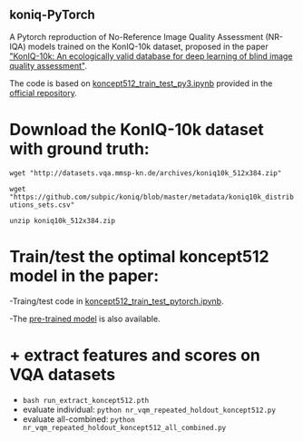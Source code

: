 ## koniq-PyTorch

A Pytorch reproduction of No-Reference Image Quality Assessment (NR-IQA) models trained on the KonIQ-10k dataset, proposed in the paper ["KonIQ-10k: An ecologically valid database for deep learning of blind image quality assessment"](https://arxiv.org/abs/1910.06180).

The code is based on [koncept512_train_test_py3.ipynb](https://github.com/subpic/koniq/blob/master/koncept512_train_test_py3.ipynb) provided in the [official repository](https://github.com/subpic/koniq).


# Download the KonIQ-10k dataset with ground truth:

```wget "http://datasets.vqa.mmsp-kn.de/archives/koniq10k_512x384.zip"```

```wget "https://github.com/subpic/koniq/blob/master/metadata/koniq10k_distributions_sets.csv"```

```unzip koniq10k_512x384.zip```  

# Train/test the optimal koncept512 model in the paper:
-Traing/test code in [koncept512_train_test_pytorch.ipynb](https://github.com/ZhengyuZhao/koniq-PyTorch/blob/master/koncept512_train_test_pytorch.ipynb).

-The [pre-trained model](https://surfdrive.surf.nl/files/index.php/s/oeGv7wEyyMwwbIO) is also available.


# + extract features and scores on VQA datasets
- `bash run_extract_koncept512.pth`
- evaluate individual: `python nr_vqm_repeated_holdout_koncept512.py`
- evaluate all-combined: `python nr_vqm_repeated_holdout_koncept512_all_combined.py`